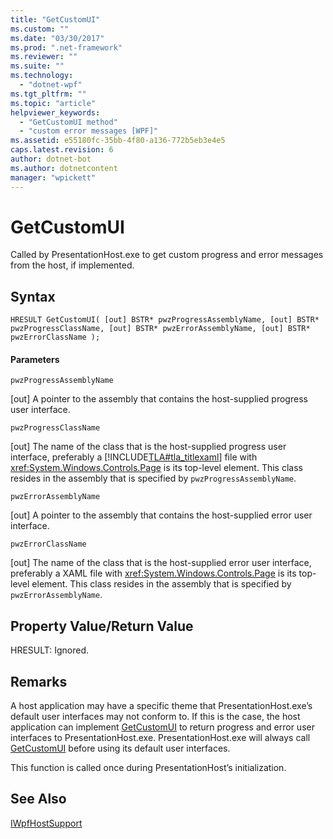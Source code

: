 ```yaml
---
title: "GetCustomUI"
ms.custom: ""
ms.date: "03/30/2017"
ms.prod: ".net-framework"
ms.reviewer: ""
ms.suite: ""
ms.technology: 
  - "dotnet-wpf"
ms.tgt_pltfrm: ""
ms.topic: "article"
helpviewer_keywords: 
  - "GetCustomUI method"
  - "custom error messages [WPF]"
ms.assetid: e55180fc-35bb-4f80-a136-772b5eb3e4e5
caps.latest.revision: 6
author: dotnet-bot
ms.author: dotnetcontent
manager: "wpickett"
---
```

# GetCustomUI
Called by PresentationHost.exe to get custom progress and error messages from the host, if implemented.  
  
## Syntax  
  
```  
HRESULT GetCustomUI( [out] BSTR* pwzProgressAssemblyName, [out] BSTR* pwzProgressClassName, [out] BSTR* pwzErrorAssemblyName, [out] BSTR* pwzErrorClassName );  
```  
  
#### Parameters  
 `pwzProgressAssemblyName`  
  
 [out] A pointer to the assembly that contains the host-supplied progress user interface.  
  
 `pwzProgressClassName`  
  
 [out] The name of the class that is the host-supplied progress user interface, preferably a [!INCLUDE[TLA#tla_titlexaml](../../../../includes/tlasharptla-titlexaml-md.md)] file with <xref:System.Windows.Controls.Page> is its top-level element. This class resides in the assembly that is specified by `pwzProgressAssemblyName`.  
  
 `pwzErrorAssemblyName`  
  
 [out] A pointer to the assembly that contains the host-supplied error user interface.  
  
 `pwzErrorClassName`  
  
 [out] The name of the class that is the host-supplied error user interface, preferably a XAML file with <xref:System.Windows.Controls.Page> is its top-level element. This class resides in the assembly that is specified by `pwzErrorAssemblyName`.  
  
## Property Value/Return Value  
 HRESULT: Ignored.  
  
## Remarks  
 A host application may have a specific theme that PresentationHost.exe’s default user interfaces may not conform to. If this is the case, the host application can implement [GetCustomUI](../../../../docs/framework/wpf/app-development/getcustomui.md) to return progress and error user interfaces to PresentationHost.exe. PresentationHost.exe will always call [GetCustomUI](../../../../docs/framework/wpf/app-development/getcustomui.md) before using its default user interfaces.  
  
 This function is called once during PresentationHost’s initialization.  
  
## See Also  
 [IWpfHostSupport](../../../../docs/framework/wpf/app-development/iwpfhostsupport.md)

